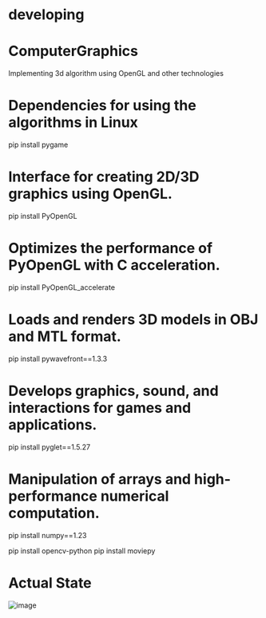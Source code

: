 # developing

# ComputerGraphics
 Implementing 3d algorithm using OpenGL and other technologies

# Dependencies for using the algorithms in Linux

pip install pygame

# Interface for creating 2D/3D graphics using OpenGL.
pip install PyOpenGL

# Optimizes the performance of PyOpenGL with C acceleration.
pip install PyOpenGL_accelerate

# Loads and renders 3D models in OBJ and MTL format.
pip install pywavefront==1.3.3

# Develops graphics, sound, and interactions for games and applications.
pip install pyglet==1.5.27


# Manipulation of arrays and high-performance numerical computation.
pip install numpy==1.23

pip install opencv-python
pip install moviepy

# Actual State

![image](https://github.com/user-attachments/assets/d32209d3-9f6c-487a-9575-c05cbabcc5d5)

